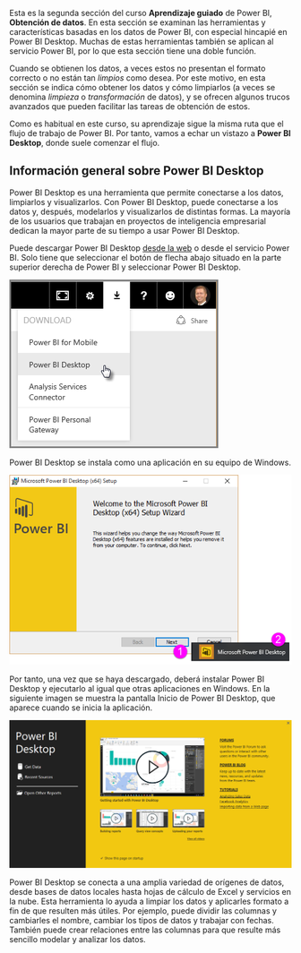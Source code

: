 Esta es la segunda sección del curso **Aprendizaje guiado** de Power BI, **Obtención de datos**. En esta sección se examinan las herramientas y características basadas en los datos de Power BI, con especial hincapié en Power BI Desktop. Muchas de estas herramientas también se aplican al servicio Power BI, por lo que esta sección tiene una doble función.

Cuando se obtienen los datos, a veces estos no presentan el formato correcto o no están tan *limpios* como desea. Por este motivo, en esta sección se indica cómo obtener los datos y cómo limpiarlos (a veces se denomina *limpieza* o *transformación* de datos), y se ofrecen algunos trucos avanzados que pueden facilitar las tareas de obtención de estos.

Como es habitual en este curso, su aprendizaje sigue la misma ruta que el flujo de trabajo de Power BI. Por tanto, vamos a echar un vistazo a **Power BI Desktop**, donde suele comenzar el flujo.

## <a name="an-overview-of-power-bi-desktop"></a>Información general sobre Power BI Desktop
Power BI Desktop es una herramienta que permite conectarse a los datos, limpiarlos y visualizarlos. Con Power BI Desktop, puede conectarse a los datos y, después, modelarlos y visualizarlos de distintas formas. La mayoría de los usuarios que trabajan en proyectos de inteligencia empresarial dedican la mayor parte de su tiempo a usar Power BI Desktop.

Puede descargar Power BI Desktop [desde la web](http://go.microsoft.com/fwlink/?LinkID=521662) o desde el servicio Power BI. Solo tiene que seleccionar el botón de flecha abajo situado en la parte superior derecha de Power BI y seleccionar Power BI Desktop.

![](media/1-1-overview-of-power-bi-desktop/1-1_1.png)

Power BI Desktop se instala como una aplicación en su equipo de Windows.

![](media/1-1-overview-of-power-bi-desktop/1-1_2.png)

Por tanto, una vez que se haya descargado, deberá instalar Power BI Desktop y ejecutarlo al igual que otras aplicaciones en Windows. En la siguiente imagen se muestra la pantalla Inicio de Power BI Desktop, que aparece cuando se inicia la aplicación.

![](media/1-1-overview-of-power-bi-desktop/1-1_3.png)

Power BI Desktop se conecta a una amplia variedad de orígenes de datos, desde bases de datos locales hasta hojas de cálculo de Excel y servicios en la nube. Esta herramienta lo ayuda a limpiar los datos y aplicarles formato a fin de que resulten más útiles. Por ejemplo, puede dividir las columnas y cambiarles el nombre, cambiar los tipos de datos y trabajar con fechas. También puede crear relaciones entre las columnas para que resulte más sencillo modelar y analizar los datos.

